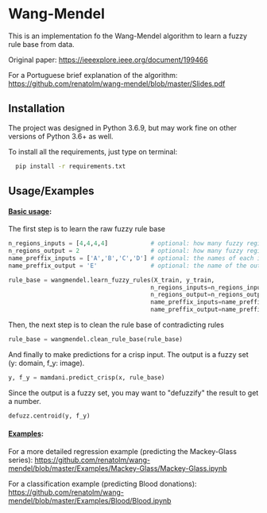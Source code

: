 
# Wang-Mendel

This is an implementation fo the Wang-Mendel algorithm to learn a fuzzy 
rule base from data.


Original paper: https://ieeexplore.ieee.org/document/199466


For a Portuguese brief explanation of the algorithm: https://github.com/renatolm/wang-mendel/blob/master/Slides.pdf
## Installation

The project was designed in Python 3.6.9, but may work fine on other
versions of Python 3.6+ as well.

To install all the requirements, just type on terminal:

```bash
  pip install -r requirements.txt
```
    
## Usage/Examples

#### <u>Basic usage</u>:

The first step is to learn the raw fuzzy rule base
```python
n_regions_inputs = [4,4,4,4]            # optional: how many fuzzy regions for each input variable
n_regions_output = 2                    # optional: how many fuzzy regions for the output variable
name_preffix_inputs = ['A','B','C','D'] # optional: the names of each input variable
name_preffix_output = 'E'               # optional: the name of the output variable

rule_base = wangmendel.learn_fuzzy_rules(X_train, y_train,
                                        n_regions_inputs=n_regions_inputs,
                                        n_regions_output=n_regions_output,
                                        name_preffix_inputs=name_preffix_inputs,
                                        name_preffix_output=name_preffix_output)
```

Then, the next step is to clean the rule base of contradicting rules    
```python
rule_base = wangmendel.clean_rule_base(rule_base)
```

And finally to make predictions for a crisp input. The output is a fuzzy set (y: domain, f_y: image).
```python
y, f_y = mamdani.predict_crisp(x, rule_base)
```
Since the output is a fuzzy set, you may want to "defuzzify" the result
to get a number.
```python
defuzz.centroid(y, f_y)
```

#### <u>Examples</u>:
For a more detailed regression example (predicting the Mackey-Glass series): https://github.com/renatolm/wang-mendel/blob/master/Examples/Mackey-Glass/Mackey-Glass.ipynb

For a classification example (predicting Blood donations): https://github.com/renatolm/wang-mendel/blob/master/Examples/Blood/Blood.ipynb